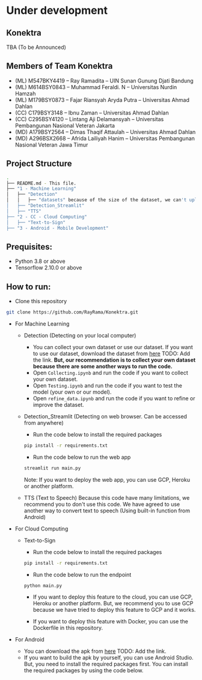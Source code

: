 # Under development

## Konektra

TBA (To be Announced)

## Members of Team Konektra

- (ML) M547BKY4419 – Ray Ramadita – UIN Sunan Gunung Djati Bandung
- (ML) M614BSY0843 – Muhammad Feraldi. N – Universitas Nurdin Hamzah
- (ML) M179BSY0873 – Fajar Riansyah Aryda Putra – Universitas Ahmad Dahlan
- (CC) C179BSY3148 – Ibnu Zaman – Universitas Ahmad Dahlan
- (CC) C295BSY4120 – Lintang Aji Delamansyah – Universitas Pembangunan Nasional Veteran Jakarta
- (MD) A179BSY2564 – Dimas Thaqif Attaulah – Universitas Ahmad Dahlan
- (MD) A296BSX2668 – Afrida Lailiyah Hanim – Universitas Pembangunan Nasional Veteran Jawa Timur

## Project Structure

```bash
.
├── README.md - This file.
├── "1 - Machine Learning"
│   ├── "Detection"
│   │   ├── "datasets" because of the size of the dataset, we can't upload it to github.
│   ├── "Detection_Streamlit"
│   ├── "TTS"
├── "2 - CC - Cloud Computing"
│   ├── "Text-to-Sign"
├── "3 - Android - Mobile Development"

```

## Prequisites:

- Python 3.8 or above
- Tensorflow 2.10.0 or above

## How to run:

- Clone this repository

```bash
git clone https://github.com/RayRama/Konektra.git
```

- For Machine Learning

  - Detection (Detecting on your local computer)

    - You can collect your own dataset or use our dataset. If you want to use our dataset, download the dataset from [here](google.com) TODO: Add the link. **But, our recommendation is to collect your own dataset because there are some another ways to run the code.**
    - Open `Collecting.ipynb` and run the code if you want to collect your own dataset.
    - Open `Testing.ipynb` and run the code if you want to test the model (your own or our model).
    - Open `refine_data.ipynb` and run the code if you want to refine or improve the dataset.

  - Detection_Streamlit (Detecting on web browser. Can be accessed from anywhere)

    - Run the code below to install the required packages

    ```bash
    pip install -r requirements.txt
    ```

    - Run the code below to run the web app

    ```bash
    streamlit run main.py
    ```

    Note: If you want to deploy the web app, you can use GCP, Heroku or another platform.

  - TTS (Text to Speech)
    Because this code have many limitations, we recommend you to don't use this code. We have agreed to use another way to convert text to speech (Using built-in function from Android)

- For Cloud Computing

  - Text-to-Sign

    - Run the code below to install the required packages

    ```bash
    pip install -r requirements.txt
    ```

    - Run the code below to run the endpoint

    ```bash
    python main.py
    ```

    - If you want to deploy this feature to the cloud, you can use GCP, Heroku or another platform. But, we recommend you to use GCP because we have tried to deploy this feature to GCP and it works.

    - If you want to deploy this feature with Docker, you can use the Dockerfile in this repository.

- For Android
  - You can download the apk from [here](google.com) TODO: Add the link.
  - If you want to build the apk by yourself, you can use Android Studio. But, you need to install the required packages first. You can install the required packages by using the code below.
